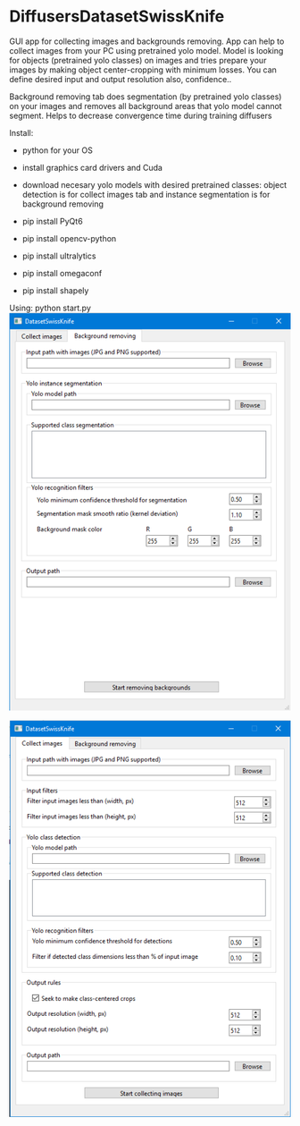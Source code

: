 # DiffusersDatasetSwissKnife
GUI app for collecting images and backgrounds removing.
App can help to collect images from your PC using pretrained yolo model. Model is looking for objects (pretrained yolo classes) on images and tries prepare your images by making object center-cropping with minimum losses.
You can define desired input and output resolution also, confidence..

Background removing tab does segmentation (by pretrained yolo classes) on your images and removes all background areas that yolo model cannot segment. Helps to decrease convergence time during training diffusers

Install:
- python for your OS
- install graphics card drivers and Cuda
- download necesary yolo models with desired pretrained classes: object detection is for collect images tab and instance segmentation is for background removing

- pip install PyQt6
- pip install opencv-python
- pip install ultralytics
- pip install omegaconf
- pip install shapely



Using:
python start.py
![alt text](https://github.com/kurkovpavel/DiffusersDatasetSwissKnife/blob/main/segment.png?raw=true)

![alt text](https://github.com/kurkovpavel/DiffusersDatasetSwissKnife/blob/main/collect.png?raw=true)

